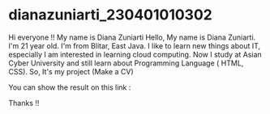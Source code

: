 # dianazuniarti_230401010302

Hi everyone !! My name is Diana Zuniarti Hello, My name is Diana Zuniarti. I'm 21 year old. I'm from Blitar, East Java.
I like to learn new things about IT, especially I am interested in learning cloud computing.
Now I study at Asian Cyber University and still learn about Programming Language ( HTML, CSS). So, It's my project (Make a CV)

You can show the result on this link : 

Thanks !!
